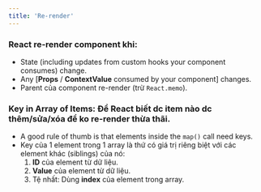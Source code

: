 ```yaml
---
title: 'Re-render'
---
```


### React re-render component khi:

- State (including updates from custom hooks your component consumes) change.
- Any [**Props** / **ContextValue** consumed by your component] changes.
- Parent của component re-render (trừ `React.memo`).

### Key in Array of Items: Để React biết dc item nào dc thêm/sửa/xóa để ko re-render thừa thãi.

- A good rule of thumb is that elements inside the `map()` call need keys.
- Key của 1 element trong 1 array là thứ có giá trị riêng biệt với các element khác (siblings) của nó:
  1. **ID** của element từ dữ liệu.
  2. **Value** của element từ dữ liệu.
  3. Tệ nhất: Dùng **index** của element trong array.
